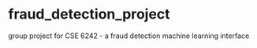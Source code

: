 # fraud_detection_project
group project for CSE 6242 - a fraud detection machine learning interface
